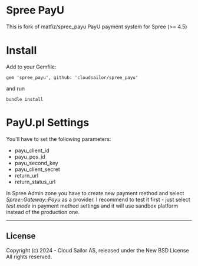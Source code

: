 Spree PayU
====================

This is fork of matfiz/spree_payu
PayU payment system for Spree (>= 4.5)

Install
=======

Add to your Gemfile:

    gem 'spree_payu', github: 'cloudsailor/spree_payu'

and run

    bundle install

PayU.pl Settings
========

You'll have to set the following parameters:
  * payu_client_id
  * payu_pos_id
  * payu_second_key
  * payu_client_secret
  * return_url
  * return_status_url

In Spree Admin zone you have to create new payment method and select *Spree::Gateway::Payu* as a provider.
I recommend to test it first - just select *test mode* in payment method settings and it will use sandbox platform instead of the production one.

------------------------------------------------------------------------------
License
------------------------------------------------------------------------------

Copyright (c) 2024 - Cloud Sailor AS, released under the New BSD License All rights reserved.

